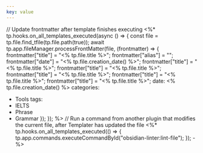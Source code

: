 ```yaml
---
key: value
---
```

// Update frontmatter after template finishes executing
<%*
tp.hooks.on_all_templates_executed(async () => {
  const file = tp.file.find_tfile(tp.file.path(true));
  await tp.app.fileManager.processFrontMatter(file, (frontmatter) => {
    frontmatter["title"] = "<% tp.file.title %>";
    frontmatter["alias"] = "";
    frontmatter["date"] = "<% tp.file.creation_date() %>";
    frontmatter["title"] = "<% tp.file.title %>";
    frontmatter["title"] = "<% tp.file.title %>";
    frontmatter["title"] = "<% tp.file.title %>";
    frontmatter["title"] = "<% tp.file.title %>";
    frontmatter["title"] = "<% tp.file.title %>";
date: <% tp.file.creation_date() %>
categories:
  - Tools
tags:
  - IELTS
  - Phrase
  - Grammar
  });
});
%>
// Run a command from another plugin that modifies the current file, after Templater has updated the file
<%*
tp.hooks.on_all_templates_executed(() => {
  tp.app.commands.executeCommandById("obsidian-linter:lint-file");
});
-%>
